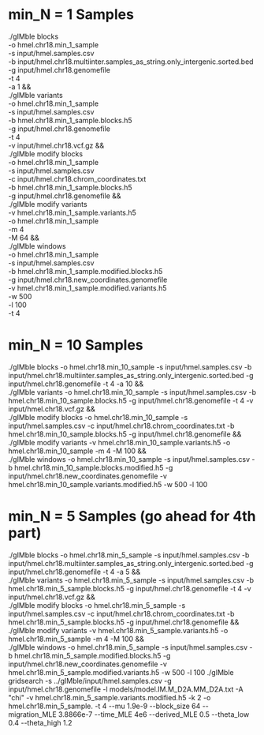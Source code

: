 # min_N = 1 Samples
./gIMble blocks \
	-o hmel.chr18.min_1_sample \
	-s input/hmel.samples.csv \
	-b input/hmel.chr18.multiinter.samples_as_string.only_intergenic.sorted.bed -g input/hmel.chr18.genomefile \
	-t 4 \
	-a 1 && \
./gIMble variants \
	-o hmel.chr18.min_1_sample \
	-s input/hmel.samples.csv \
	-b hmel.chr18.min_1_sample.blocks.h5 \
	-g input/hmel.chr18.genomefile \
	-t 4 \
	-v input/hmel.chr18.vcf.gz && \
./gIMble modify blocks \
	-o hmel.chr18.min_1_sample \
	-s input/hmel.samples.csv \
	-c input/hmel.chr18.chrom_coordinates.txt \
	-b hmel.chr18.min_1_sample.blocks.h5 \
	-g input/hmel.chr18.genomefile && \
./gIMble modify variants \
	-v hmel.chr18.min_1_sample.variants.h5 \
	-o hmel.chr18.min_1_sample \
	-m 4 \
	-M 64 && \
./gIMble windows \
	-o hmel.chr18.min_1_sample \
	-s input/hmel.samples.csv \
	-b hmel.chr18.min_1_sample.modified.blocks.h5 \
	-g input/hmel.chr18.new_coordinates.genomefile \
	-v hmel.chr18.min_1_sample.modified.variants.h5 \
	-w 500 \
	-l 100 \
	-t 4



# min_N = 10 Samples
./gIMble blocks -o hmel.chr18.min_10_sample -s input/hmel.samples.csv -b input/hmel.chr18.multiinter.samples_as_string.only_intergenic.sorted.bed -g input/hmel.chr18.genomefile -t 4 -a 10 && \
./gIMble variants -o hmel.chr18.min_10_sample -s input/hmel.samples.csv -b hmel.chr18.min_10_sample.blocks.h5 -g input/hmel.chr18.genomefile -t 4 -v input/hmel.chr18.vcf.gz && \
./gIMble modify blocks -o hmel.chr18.min_10_sample -s input/hmel.samples.csv -c input/hmel.chr18.chrom_coordinates.txt -b hmel.chr18.min_10_sample.blocks.h5 -g input/hmel.chr18.genomefile && \
./gIMble modify variants -v hmel.chr18.min_10_sample.variants.h5 -o hmel.chr18.min_10_sample -m 4 -M 100 && \
./gIMble windows -o hmel.chr18.min_10_sample -s input/hmel.samples.csv -b hmel.chr18.min_10_sample.blocks.modified.h5 -g input/hmel.chr18.new_coordinates.genomefile -v hmel.chr18.min_10_sample.variants.modified.h5 -w 500 -l 100

# min_N = 5 Samples (go ahead for 4th part)
./gIMble blocks -o hmel.chr18.min_5_sample -s input/hmel.samples.csv -b input/hmel.chr18.multiinter.samples_as_string.only_intergenic.sorted.bed -g input/hmel.chr18.genomefile -t 4 -a 5 && \
./gIMble variants -o hmel.chr18.min_5_sample -s input/hmel.samples.csv -b hmel.chr18.min_5_sample.blocks.h5 -g input/hmel.chr18.genomefile -t 4 -v input/hmel.chr18.vcf.gz && \
./gIMble modify blocks -o hmel.chr18.min_5_sample -s input/hmel.samples.csv -c input/hmel.chr18.chrom_coordinates.txt -b hmel.chr18.min_5_sample.blocks.h5 -g input/hmel.chr18.genomefile && \
./gIMble modify variants -v hmel.chr18.min_5_sample.variants.h5 -o hmel.chr18.min_5_sample -m 4 -M 100 && \
./gIMble windows -o hmel.chr18.min_5_sample -s input/hmel.samples.csv -b hmel.chr18.min_5_sample.modified.blocks.h5 -g input/hmel.chr18.new_coordinates.genomefile -v hmel.chr18.min_5_sample.modified.variants.h5 -w 500 -l 100 
./gIMble gridsearch -s ../gIMble/input/hmel.samples.csv -g input/hmel.chr18.genomefile -l models/model.IM.M_D2A.MM_D2A.txt -A "chi" -v hmel.chr18.min_5_sample.variants.modified.h5 -k 2 -o hmel.chr18.min_5_sample. -t 4 --mu 1.9e-9 --block_size 64 --migration_MLE 3.8866e-7 --time_MLE 4e6 --derived_MLE 0.5 --theta_low 0.4 --theta_high 1.2
